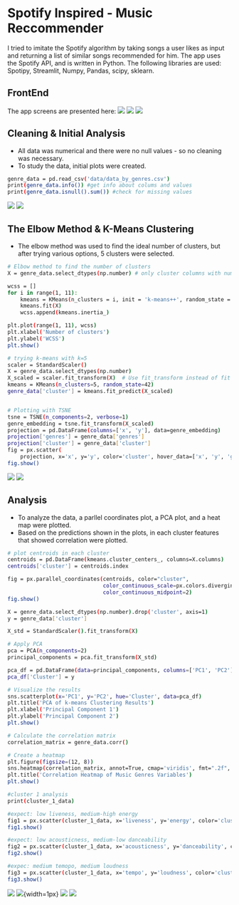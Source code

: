 # Spotify Inspired - Music Reccommender 

I tried to imitate the Spotify algorithm by taking songs a user likes as input and returning a list of similar songs recommended for him.
The app uses the Spotify API, and is written in Python.
The following libraries are used: Spotipy, Streamlit, Numpy, Pandas, scipy, sklearn.

## FrontEnd

The app screens are presented here:
![](https://github.com/rotemarie/Music-Recommender/blob/main/graphs/home.png)
![](https://github.com/rotemarie/Music-Recommender/blob/main/graphs/entersong.png)
![](https://github.com/rotemarie/Music-Recommender/blob/main/graphs/newsongs.png)


## Cleaning & Initial Analysis

- All data was numerical and there were no null values - so no cleaning was necessary.
- To study the data, initial plots were created.

```bash
genre_data = pd.read_csv('data/data_by_genres.csv')
print(genre_data.info()) #get info about colums and values
print(genre_data.isnull().sum()) #check for missing values
```
![](https://github.com/rotemarie/K-means_clustering/blob/main/graphs/popularity.png)
![](https://github.com/rotemarie/K-means_clustering/blob/main/graphs/trends.png)

## The Elbow Method & K-Means Clustering

- The elbow method was used to find the ideal number of clusters, but after trying various options, 5 clusters were selected.

```bash
# Elbow method to find the number of clusters
X = genre_data.select_dtypes(np.number) # only cluster columns with numerical values (so not the "genre" column)

wcss = [] 
for i in range(1, 11): 
    kmeans = KMeans(n_clusters = i, init = 'k-means++', random_state = 42)
    kmeans.fit(X) 
    wcss.append(kmeans.inertia_)

plt.plot(range(1, 11), wcss)
plt.xlabel('Number of clusters')
plt.ylabel('WCSS') 
plt.show()

# trying k-means with k=5
scaler = StandardScaler()
X = genre_data.select_dtypes(np.number)
X_scaled = scaler.fit_transform(X)  # Use fit_transform instead of fit
kmeans = KMeans(n_clusters=5, random_state=42)
genre_data['cluster'] = kmeans.fit_predict(X_scaled)


# Plotting with TSNE
tsne = TSNE(n_components=2, verbose=1)
genre_embedding = tsne.fit_transform(X_scaled)
projection = pd.DataFrame(columns=['x', 'y'], data=genre_embedding)
projection['genres'] = genre_data['genres']
projection['cluster'] = genre_data['cluster']
fig = px.scatter(
    projection, x='x', y='y', color='cluster', hover_data=['x', 'y', 'genres'])
fig.show()
```

![](https://github.com/rotemarie/K-means_clustering/blob/main/graphs/elbowmethod.png)
![](https://github.com/rotemarie/K-means_clustering/blob/main/graphs/kmeans.png)

## Analysis

- To analyze the data, a parllel coordinates plot, a PCA plot, and a heat map were plotted.
- Based on the predictions shown in the plots, in each cluster features that showed correlation were plotted.

```bash
# plot centroids in each cluster
centroids = pd.DataFrame(kmeans.cluster_centers_, columns=X.columns)
centroids['cluster'] = centroids.index

fig = px.parallel_coordinates(centroids, color="cluster",
                              color_continuous_scale=px.colors.diverging.Tealrose,
                              color_continuous_midpoint=2)
fig.show()

X = genre_data.select_dtypes(np.number).drop('cluster', axis=1)
y = genre_data['cluster']

X_std = StandardScaler().fit_transform(X)

# Apply PCA
pca = PCA(n_components=2)
principal_components = pca.fit_transform(X_std)

pca_df = pd.DataFrame(data=principal_components, columns=['PC1', 'PC2'])
pca_df['Cluster'] = y

# Visualize the results
sns.scatterplot(x='PC1', y='PC2', hue='Cluster', data=pca_df)
plt.title('PCA of k-means Clustering Results')
plt.xlabel('Principal Component 1')
plt.ylabel('Principal Component 2')
plt.show()

# Calculate the correlation matrix
correlation_matrix = genre_data.corr()

# Create a heatmap
plt.figure(figsize=(12, 8))
sns.heatmap(correlation_matrix, annot=True, cmap='viridis', fmt=".2f", linewidths=0.5)
plt.title('Correlation Heatmap of Music Genres Variables')
plt.show()

#cluster 1 analysis
print(cluster_1_data)

#expect: low liveness, medium-high energy
fig1 = px.scatter(cluster_1_data, x='liveness', y='energy', color='cluster')
fig1.show()

#expect: low acousticness, medium-low danceability
fig2 = px.scatter(cluster_1_data, x='acousticness', y='danceability', color='cluster')
fig2.show()

#expec: medium temopo, medium loudness 
fig3 = px.scatter(cluster_1_data, x='tempo', y='loudness', color='cluster')
fig3.show()
```

![](https://github.com/rotemarie/K-means_clustering/blob/main/graphs/parallelcoord.png)
![](https://github.com/rotemarie/K-means_clustering/blob/main/graphs/pca.png){width=1px}
![](https://github.com/rotemarie/K-means_clustering/blob/main/graphs/heatmap.png)
![](https://github.com/rotemarie/K-means_clustering/blob/main/graphs/trends2.png)








